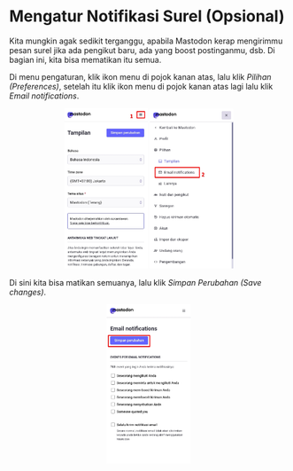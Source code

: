 # Mengatur Notifikasi Surel (Opsional)
Kita mungkin agak sedikit terganggu, apabila Mastodon kerap mengirimmu pesan surel jika ada pengikut baru, ada yang boost postinganmu, dsb. Di bagian ini, kita bisa mematikan itu semua.

Di menu pengaturan, klik ikon menu di pojok kanan atas, lalu klik *Pilihan (Preferences)*, setelah itu klik ikon menu di pojok kanan atas lagi lalu klik *Email notifications*.

<div align="center">
  <div>
    <img src="../assets/09pic-01.jpg" width="30%" />
    <img src="../assets/09pic-02.jpg" width="30%" />
  </div>
</div>

Di sini kita bisa matikan semuanya, lalu klik *Simpan Perubahan (Save changes)*.

<div align="center">
  <div>
    <img src="../assets/09pic-03.jpg" width="30%" />
  </div>
</div>
